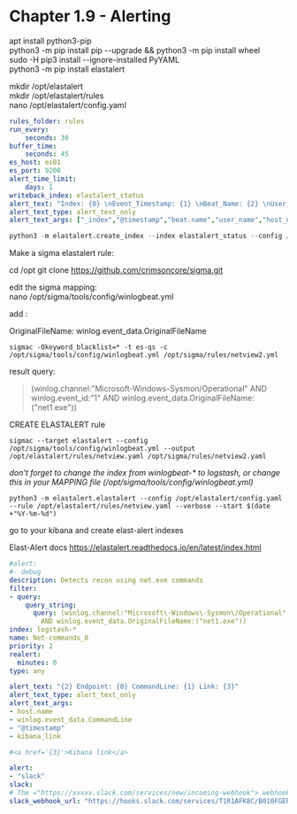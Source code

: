 #   Chapter 1.9 - Alerting
apt install python3-pip  
python3 -m pip install pip --upgrade && python3 -m pip install wheel  
sudo -H pip3 install --ignore-installed PyYAML  
python3 -m pip install elastalert  

mkdir /opt/elastalert  
mkdir /opt/elastalert/rules  
nano /opt/elastalert/config.yaml  

```yml
rules_folder: rules
run_every:
    seconds: 30
buffer_time:
    seconds: 45
es_host: es01
es_port: 9200
alert_time_limit:
    days: 1
writeback_index: elastalert_status
alert_text: "Index: {0} \nEvent_Timestamp: {1} \nBeat_Name: {2} \nUser_Name: {3} \nHost_Name: {4} \nLog_Name: {5} \nOriginal_Message: \n\n{6}"
alert_text_type: alert_text_only
alert_text_args: ["_index","@timestamp","beat.name","user_name","host_name","log_name","z_original_message"]
```

```python 
python3 -m elastalert.create_index --index elastalert_status --config /opt/elastalert/config.yaml
```

Make a sigma elastalert rule:

cd /opt
git clone https://github.com/crimsoncore/sigma.git

edit the sigma mapping:  
nano /opt/sigma/tools/config/winlogbeat.yml

add :

OriginalFileName: winlog.event_data.OriginalFileName

```code 
sigmac -Okeyword_blacklist=* -t es-qs -c /opt/sigma/tools/config/winlogbeat.yml /opt/sigma/rules/netview2.yml
```

result query:  
>(winlog.channel:"Microsoft\-Windows\-Sysmon\/Operational" AND winlog.event_id:"1" AND winlog.event_data.OriginalFileName:("net1.exe"))

CREATE ELASTALERT rule

```code
sigmac --target elastalert --config /opt/sigma/tools/config/winlogbeat.yml --output /opt/elastalert/rules/netview.yaml /opt/sigma/rules/netview2.yaml
```

_don't forget to change the index from winlogbeat-* to logstash, or change this in your MAPPING file (/opt/sigma/tools/config/winlogbeat.yml)_

```code
python3 -m elastalert.elastalert --config /opt/elastalert/config.yaml --rule /opt/elastalert/rules/netview.yaml --verbose --start $(date +"%Y-%m-%d")
```

go to your kibana and create elast-alert indexes

Elast-Alert docs
https://elastalert.readthedocs.io/en/latest/index.html

```yml
#alert:
#- debug
description: Detects recon using net.exe commands
filter:
- query:
    query_string:
      query: (winlog.channel:"Microsoft\-Windows\-Sysmon\/Operational" AND winlog.event_id:"1"
        AND winlog.event_data.OriginalFileName:("net1.exe"))
index: logstash-*
name: Net-commands_0
priority: 2
realert:
  minutes: 0
type: any

alert_text: "{2} Endpoint: {0} CommandLine: {1} Link: {3}"
alert_text_type: alert_text_only
alert_text_args:
- host.name
- winlog.event_data.CommandLine
- "@timestamp"
- kibana_link

#<a href='{3}'>Kibana link</a>

alert:
- "slack"
slack:
# The <"https://xxxxx.slack.com/services/new/incoming-webhook"> webhook URL that includes your auth data and $
slack_webhook_url: "https://hooks.slack.com/services/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"
```
